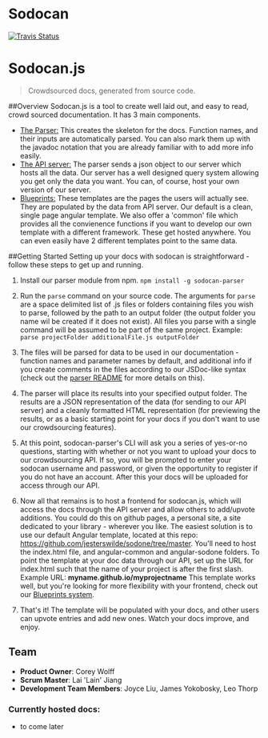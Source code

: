 # Sodocan
[![Travis Status](https://travis-ci.org/sodocan/sodocan.js.svg?branch=master)](https://travis-ci.org/sodocan/sodocan.js)

# Sodocan.js

> Crowdsourced docs, generated from source code.

##Overview
Sodocan.js is a tool to create well laid out, and easy to read, crowd sourced documentation. It has 3 main components. 
  * [The Parser:](./parser/README.md) This creates the skeleton for the docs. Function names, and their inputs are automatically parsed. You can also mark them up with the javadoc notation that you are already familiar with to add more info easily. 
  * [The API server:](./Server/README.md) The parser sends a json object to our server which hosts all the data. Our server has a well designed query system allowing you get only the data you want. You can, of course, host your own version of our server. 
  * [Blueprints:](./blueprints/README.md) These templates are the pages the users will actually see. They are populated by the data from API server. Our default is a clean, single page angular template. We also offer a 'common' file which provides all the convienence functions if you want to develop our own template with a different framework. These get hosted anywhere. You can even easily have 2 different templates point to the same data.

##Getting Started
Setting up your docs with sodocan is straightforward - follow these steps to get up and running.

1.  Install our parser module from npm.  ```npm install -g sodocan-parser```
2.  Run the ```parse``` command on your source code.  The arguments for ```parse``` are a space delimited
list of .js files or folders containing files you wish to parse, followed by the path to an output folder 
(the output folder you name wil be created if it does not exist).  All files you parse with a single command
will be assumed to be part of the same project. 
Example:  ```parse projectFolder additionalFile.js outputFolder```

3.  The files will be parsed for data to be used in our documentation - function names and parameter names by default, and additional info if you create comments in the files according to our JSDoc-like syntax (check out the 
[parser README](./parser/README.md) for more details on this).  

4.  The parser will place its results into your specified output folder.  The results are a JSON representation
of the data (for sending to our API server) and a cleanly formatted HTML representation (for previewing the results, or as a basic starting point for your docs if you don't want to use our crowdsourcing features).

5.  At this point, sodocan-parser's CLI will ask you a series of yes-or-no questions, starting with whether or not
you want to upload your docs to our crowdsourcing API.  If so, you will be prompted to enter your sodocan username and password, or given the opportunity to register if you do not have an account.  After this your docs will be uploaded for access through our API. 

6.  Now all that remains is to host a frontend for sodocan.js, which will access the docs through the API server
and allow others to add/upvote additions.  You could do this on github pages, a personal site, a site dedicated to your library - wherever you like.  The easiest solution is to use our default Angular template, located at this repo: https://github.com/jesterswilde/sodone/tree/master.  You'll need to host the index.html file, and angular-common and angular-sodone folders.  To point the template at your doc data through our API, set up the URL for index.html such that the name of your project is after the first slash.
Example URL: **myname.github.io/myprojectname**
This template works well, but you're looking for more flexibility with your frontend, check out our [Blueprints system](./blueprints/README.md). 

7.  That's it! The template will be populated with your docs, and other users can upvote entries and add new ones.
Watch your docs improve, and enjoy.      

## Team

  - __Product Owner__: Corey Wolff
  - __Scrum Master__: Lai 'Lain' Jiang
  - __Development Team Members__: Joyce Liu, James Yokobosky, Leo Thorp


### Currently hosted docs:
  * to come later 
